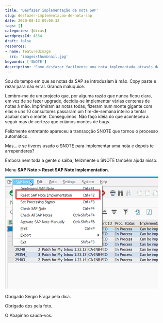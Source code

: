 ```yaml
---
title: 'Desfazer implementação de nota SAP'
slug: desfazer-implementacao-de-nota-sap
date: 2020-08-13 09:00:32
tags: []
categories: [dicas]
wordpressId: 4554
draft: false
resources:
- name: featuredImage
  src: 'images/thumbnail.jpg'
keywords: ['SNOTE']
description: 'Como desfazer facilmente uma nota implementada através da transacção SNOTE utilizando a própria transacção SNOTE.'
---
```

Sou do tempo em que as notas da SAP se introduziam à mão. Copy paste e rezar para não errar. Granda maluquice.

Lembro-me de um projecto que, por alguma razão que nunca ficou clara, em vez de se fazer upgrade, decidiu-se implementar várias centenas de notas à mão. Imprimiram as notas todas, fizeram num monte gigante com elas e uns 10 consultores passaram um fim-de-semana inteiro a tentar acabar com o monte. Conseguímos. Não faço ideia do que aconteceu a seguir mas de certeza que criámos montes de bugs.

<!--more-->

Felizmente entretanto apareceu a transacção SNOTE que tornou o processo automático.

Mas... e se tiveres usado o SNOTE para implementar uma nota e depois te arrependeres?

Embora nem toda a gente o saiba, felizmente o SNOTE também ajuda nisso:

Menu **SAP Note > Reset SAP Note Implementation**.

[![image][1]][1]

Obrigado Sérgio Fraga pela dica.

Obrigado dps pela foto.

O Abapinho saúda-vos.

   [1]: images/undo_sap_note.png
